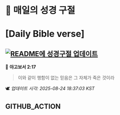 # 🙏 매일의 성경 구절
# [Daily Bible verse]
## [![README에 성경구절 업데이트](https://github.com/DONGSUKA/first_test/actions/workflows/update-readme-bible.yml/badge.svg)](https://github.com/DONGSUKA/first_test/actions/workflows/update-readme-bible.yml)
<!-- START_BIBLE_VERSE -->
📖 **야고보서 2:17**
> 이와 같이 행함이 없는 믿음은 그 자체가 죽은 것이라

🕊️ _업데이트 시각: 2025-08-24 18:37:03 KST_
  <!-- END_BIBLE_VERSE -->
## GITHUB_ACTION
